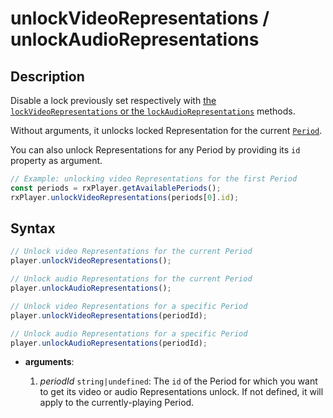 # unlockVideoRepresentations / unlockAudioRepresentations

## Description

Disable a lock previously set respectively with [the `lockVideoRepresentations`
or the `lockAudioRepresentations`](./lockAudioVideoRepresentations.md)
methods.

Without arguments, it unlocks locked Representation for the current
[`Period`](../../Getting_Started/Glossary.md#period).

You can also unlock Representations for any Period by providing its `id`
property as argument.

```js
// Example: unlocking video Representations for the first Period
const periods = rxPlayer.getAvailablePeriods();
rxPlayer.unlockVideoRepresentations(periods[0].id);
```

## Syntax

```js
// Unlock video Representations for the current Period
player.unlockVideoRepresentations();

// Unlock audio Representations for the current Period
player.unlockAudioRepresentations();

// Unlock video Representations for a specific Period
player.unlockVideoRepresentations(periodId);

// Unlock audio Representations for a specific Period
player.unlockAudioRepresentations(periodId);
```

- **arguments**:

  1.  _periodId_ `string|undefined`: The `id` of the Period for which you want
      to get its video or audio Representations unlock.
      If not defined, it will apply to the currently-playing Period.
